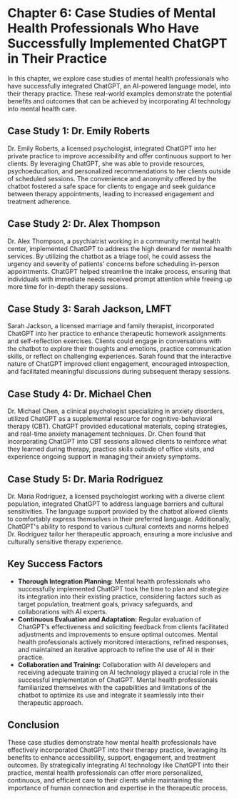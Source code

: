 Chapter 6: Case Studies of Mental Health Professionals Who Have Successfully Implemented ChatGPT in Their Practice
==================================================================================================================

In this chapter, we explore case studies of mental health professionals who have successfully integrated ChatGPT, an AI-powered language model, into their therapy practice. These real-world examples demonstrate the potential benefits and outcomes that can be achieved by incorporating AI technology into mental health care.

Case Study 1: Dr. Emily Roberts
-------------------------------

Dr. Emily Roberts, a licensed psychologist, integrated ChatGPT into her private practice to improve accessibility and offer continuous support to her clients. By leveraging ChatGPT, she was able to provide resources, psychoeducation, and personalized recommendations to her clients outside of scheduled sessions. The convenience and anonymity offered by the chatbot fostered a safe space for clients to engage and seek guidance between therapy appointments, leading to increased engagement and treatment adherence.

Case Study 2: Dr. Alex Thompson
-------------------------------

Dr. Alex Thompson, a psychiatrist working in a community mental health center, implemented ChatGPT to address the high demand for mental health services. By utilizing the chatbot as a triage tool, he could assess the urgency and severity of patients' concerns before scheduling in-person appointments. ChatGPT helped streamline the intake process, ensuring that individuals with immediate needs received prompt attention while freeing up more time for in-depth therapy sessions.

Case Study 3: Sarah Jackson, LMFT
---------------------------------

Sarah Jackson, a licensed marriage and family therapist, incorporated ChatGPT into her practice to enhance therapeutic homework assignments and self-reflection exercises. Clients could engage in conversations with the chatbot to explore their thoughts and emotions, practice communication skills, or reflect on challenging experiences. Sarah found that the interactive nature of ChatGPT improved client engagement, encouraged introspection, and facilitated meaningful discussions during subsequent therapy sessions.

Case Study 4: Dr. Michael Chen
------------------------------

Dr. Michael Chen, a clinical psychologist specializing in anxiety disorders, utilized ChatGPT as a supplemental resource for cognitive-behavioral therapy (CBT). ChatGPT provided educational materials, coping strategies, and real-time anxiety management techniques. Dr. Chen found that incorporating ChatGPT into CBT sessions allowed clients to reinforce what they learned during therapy, practice skills outside of office visits, and experience ongoing support in managing their anxiety symptoms.

Case Study 5: Dr. Maria Rodriguez
---------------------------------

Dr. Maria Rodriguez, a licensed psychologist working with a diverse client population, integrated ChatGPT to address language barriers and cultural sensitivities. The language support provided by the chatbot allowed clients to comfortably express themselves in their preferred language. Additionally, ChatGPT's ability to respond to various cultural contexts and norms helped Dr. Rodriguez tailor her therapeutic approach, ensuring a more inclusive and culturally sensitive therapy experience.

Key Success Factors
-------------------

* **Thorough Integration Planning:** Mental health professionals who successfully implemented ChatGPT took the time to plan and strategize its integration into their existing practice, considering factors such as target population, treatment goals, privacy safeguards, and collaborations with AI experts.
* **Continuous Evaluation and Adaptation:** Regular evaluation of ChatGPT's effectiveness and soliciting feedback from clients facilitated adjustments and improvements to ensure optimal outcomes. Mental health professionals actively monitored interactions, refined responses, and maintained an iterative approach to refine the use of AI in their practice.
* **Collaboration and Training:** Collaboration with AI developers and receiving adequate training on AI technology played a crucial role in the successful implementation of ChatGPT. Mental health professionals familiarized themselves with the capabilities and limitations of the chatbot to optimize its use and integrate it seamlessly into their therapeutic approach.

Conclusion
----------

These case studies demonstrate how mental health professionals have effectively incorporated ChatGPT into their therapy practice, leveraging its benefits to enhance accessibility, support, engagement, and treatment outcomes. By strategically integrating AI technology like ChatGPT into their practice, mental health professionals can offer more personalized, continuous, and efficient care to their clients while maintaining the importance of human connection and expertise in the therapeutic process.

